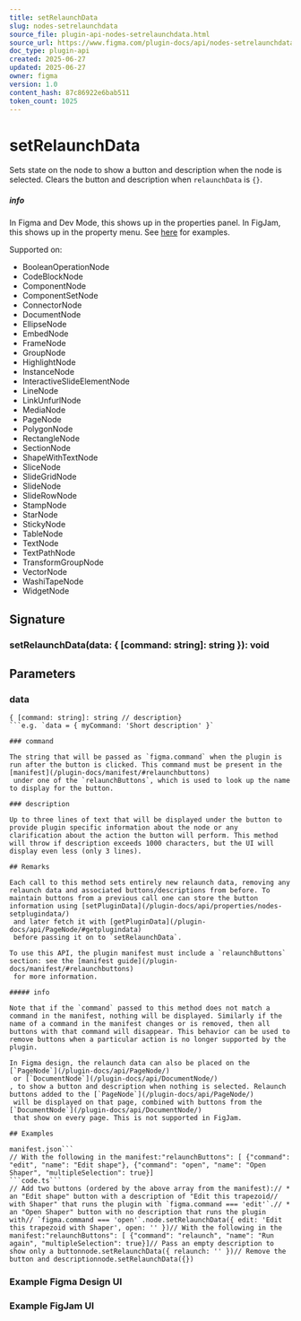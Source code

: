```yaml
---
title: setRelaunchData
slug: nodes-setrelaunchdata
source_file: plugin-api-nodes-setrelaunchdata.html
source_url: https://www.figma.com/plugin-docs/api/nodes-setrelaunchdata/
doc_type: plugin-api
created: 2025-06-27
updated: 2025-06-27
owner: figma
version: 1.0
content_hash: 87c86922e6bab511
token_count: 1025
---
```

# setRelaunchData

Sets state on the node to show a button and description when the node is selected. Clears the button and description when `relaunchData` is `{}`.

##### info

In Figma and Dev Mode, this shows up in the properties panel. In FigJam, this shows up in the property menu. See [here](/plugin-docs/api/properties/nodes-setrelaunchdata/#example-figma-design-ui)
 for examples.

 Supported on:

- BooleanOperationNode
- CodeBlockNode
- ComponentNode
- ComponentSetNode
- ConnectorNode
- DocumentNode
- EllipseNode
- EmbedNode
- FrameNode
- GroupNode
- HighlightNode
- InstanceNode
- InteractiveSlideElementNode
- LineNode
- LinkUnfurlNode
- MediaNode
- PageNode
- PolygonNode
- RectangleNode
- SectionNode
- ShapeWithTextNode
- SliceNode
- SlideGridNode
- SlideNode
- SlideRowNode
- StampNode
- StarNode
- StickyNode
- TableNode
- TextNode
- TextPathNode
- TransformGroupNode
- VectorNode
- WashiTapeNode
- WidgetNode

## Signature

### setRelaunchData(data: { [command: string]: string }): void

## Parameters

### data

```
{ [command: string]: string // description}
```e.g. `data = { myCommand: 'Short description' }`

### command

The string that will be passed as `figma.command` when the plugin is run after the button is clicked. This command must be present in the [manifest](/plugin-docs/manifest/#relaunchbuttons)
 under one of the `relaunchButtons`, which is used to look up the name to display for the button.

### description

Up to three lines of text that will be displayed under the button to provide plugin specific information about the node or any clarification about the action the button will perform. This method will throw if description exceeds 1000 characters, but the UI will display even less (only 3 lines).

## Remarks

Each call to this method sets entirely new relaunch data, removing any relaunch data and associated buttons/descriptions from before. To maintain buttons from a previous call one can store the button information using [setPluginData](/plugin-docs/api/properties/nodes-setplugindata/)
 and later fetch it with [getPluginData](/plugin-docs/api/PageNode/#getplugindata)
 before passing it on to `setRelaunchData`.

To use this API, the plugin manifest must include a `relaunchButtons` section: see the [manifest guide](/plugin-docs/manifest/#relaunchbuttons)
 for more information.

##### info

Note that if the `command` passed to this method does not match a command in the manifest, nothing will be displayed. Similarly if the name of a command in the manifest changes or is removed, then all buttons with that command will disappear. This behavior can be used to remove buttons when a particular action is no longer supported by the plugin.

In Figma design, the relaunch data can also be placed on the [`PageNode`](/plugin-docs/api/PageNode/)
 or [`DocumentNode`](/plugin-docs/api/DocumentNode/)
, to show a button and description when nothing is selected. Relaunch buttons added to the [`PageNode`](/plugin-docs/api/PageNode/)
 will be displayed on that page, combined with buttons from the [`DocumentNode`](/plugin-docs/api/DocumentNode/)
 that show on every page. This is not supported in FigJam.

## Examples

manifest.json```
// With the following in the manifest:"relaunchButtons": [ {"command": "edit", "name": "Edit shape"}, {"command": "open", "name": "Open Shaper", "multipleSelection": true}]
```code.ts```
// Add two buttons (ordered by the above array from the manifest):// * an "Edit shape" button with a description of "Edit this trapezoid// with Shaper" that runs the plugin with `figma.command === 'edit'`.// * an "Open Shaper" button with no description that runs the plugin with// `figma.command === 'open'`.node.setRelaunchData({ edit: 'Edit this trapezoid with Shaper', open: '' })// With the following in the manifest:"relaunchButtons": [ {"command": "relaunch", "name": "Run again", "multipleSelection": true}]// Pass an empty description to show only a buttonnode.setRelaunchData({ relaunch: '' })// Remove the button and descriptionnode.setRelaunchData({})
```

### Example Figma Design UI

### Example FigJam UI